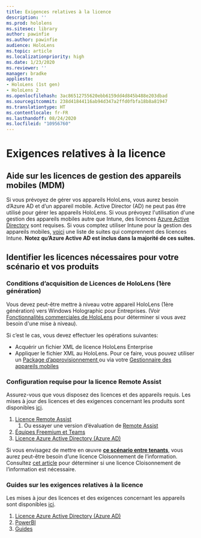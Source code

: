 ```yaml
---
title: Exigences relatives à la licence
description: ''
ms.prod: hololens
ms.sitesec: library
author: pawinfie
ms.author: pawinfie
audience: HoloLens
ms.topic: article
ms.localizationpriority: high
ms.date: 1/23/2020
ms.reviewer: ''
manager: bradke
appliesto:
- HoloLens (1st gen)
- HoloLens 2
ms.openlocfilehash: 3ac86512755620ebb6159dd4d845b488e203dbad
ms.sourcegitcommit: 238d41844116ab94d347a2ffd0fbfa18b8a81947
ms.translationtype: HT
ms.contentlocale: fr-FR
ms.lasthandoff: 08/24/2020
ms.locfileid: "10956760"
---
```

# Exigences relatives à la licence

## Aide sur les licences de gestion des appareils mobiles (MDM)

Si vous prévoyez de gérer vos appareils HoloLens, vous aurez besoin d’Azure AD et d’un appareil mobile. Active Director (AD) ne peut pas être utilisé pour gérer les appareils HoloLens.
Si vous prévoyez l'utilisation d'une gestion des appareils mobiles autre que Intune, des licences [Azure Active Directory](https://docs.microsoft.com/azure/active-directory/fundamentals/active-directory-whatis) sont requises.
Si vous comptez utiliser Intune pour la gestion des appareils mobiles, [voici](https://docs.microsoft.com/intune/fundamentals/licenses) une liste de suites qui comprennent des licences Intune. **Notez qu’Azure Active AD est inclus dans la majorité de ces suites.**

## Identifier les licences nécessaires pour votre scénario et vos produits

### Conditions d’acquisition de Licences de HoloLens (1ère génération)

Vous devez peut-être mettre à niveau votre appareil HoloLens (1ère génération) vers Windows Holographic pour Entreprises. (Voir [Fonctionnalités commerciales de HoloLens](holoLens-commercial-features.md#feature-comparison-between-editions) pour déterminer si vous avez besoin d'une mise à niveau).

 Si c’est le cas, vous devez effectuer les opérations suivantes:

- Acquérir un fichier XML de licence HoloLens Enterprise
- Appliquer le fichier XML au HoloLens. Pour ce faire, vous pouvez utiliser un [Package d’approvisionnement ](hololens-provisioning.md) ou via votre [Gestionnaire des appareils mobiles ](https://docs.microsoft.com/intune/configuration/holographic-upgrade)

### Configuration requise pour la licence Remote Assist

Assurez-vous que vous disposez des licences et des appareils requis. Les mises à jour des licences et des exigences concernant les produits sont disponibles [ici](https://docs.microsoft.com/dynamics365/mixed-reality/remote-assist/requirements).

1. [Licence Remote Assist](https://docs.microsoft.com/dynamics365/mixed-reality/remote-assist/buy-and-deploy-remote-assist)
    1. Ou essayer une version d’évaluation de [Remote Assist](https://docs.microsoft.com/dynamics365/mixed-reality/remote-assist/try-remote-assist)
1. [Équipes Freemium et Teams](https://products.office.com/microsoft-teams/free)
1. [Licence Azure Active Directory (Azure AD)](https://docs.microsoft.com/azure/active-directory/fundamentals/active-directory-whatis)

Si vous envisagez de mettre en œuvre **[ce scénario entre tenants](https://docs.microsoft.com/dynamics365/mixed-reality/remote-assist/cross-tenant-overview#scenario-2-leasing-services-to-other-tenants)**, vous aurez peut-être besoin d’une licence Cloisonnement de l’information. Consultez [cet article](https://docs.microsoft.com/dynamics365/mixed-reality/remote-assist/cross-tenant-licensing-implementation#step-1-determine-if-information-barriers-are-necessary) pour déterminer si une licence Cloisonnement de l’information est nécessaire.

### Guides sur les exigences relatives à la licence

Les mises à jour des licences et des exigences concernant les appareils sont disponibles [ici](https://docs.microsoft.com/dynamics365/mixed-reality/guides/requirements).

1. [Licence Azure Active Directory (Azure AD)](https://docs.microsoft.com/azure/active-directory/fundamentals/active-directory-whatis)
1. [PowerBI](https://powerbi.microsoft.com/desktop/)
1. [Guides](https://docs.microsoft.com/dynamics365/mixed-reality/guides/setup)
